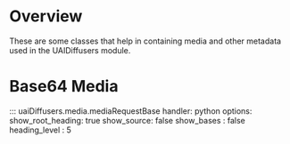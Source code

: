
# Overview
These are some classes that help in containing media and other metadata used in the UAIDiffusers module.


# Base64 Media
::: uaiDiffusers.media.mediaRequestBase
    handler: python
    options:
      show_root_heading: true
      show_source: false
      show_bases : false
      heading_level : 5

